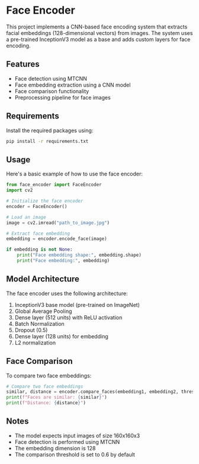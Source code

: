 # Face Encoder

This project implements a CNN-based face encoding system that extracts facial embeddings (128-dimensional vectors) from images. The system uses a pre-trained InceptionV3 model as a base and adds custom layers for face encoding.

## Features

- Face detection using MTCNN
- Face embedding extraction using a CNN model
- Face comparison functionality
- Preprocessing pipeline for face images

## Requirements

Install the required packages using:

```bash
pip install -r requirements.txt
```

## Usage

Here's a basic example of how to use the face encoder:

```python
from face_encoder import FaceEncoder
import cv2

# Initialize the face encoder
encoder = FaceEncoder()

# Load an image
image = cv2.imread("path_to_image.jpg")

# Extract face embedding
embedding = encoder.encode_face(image)

if embedding is not None:
    print("Face embedding shape:", embedding.shape)
    print("Face embedding:", embedding)
```

## Model Architecture

The face encoder uses the following architecture:
1. InceptionV3 base model (pre-trained on ImageNet)
2. Global Average Pooling
3. Dense layer (512 units) with ReLU activation
4. Batch Normalization
5. Dropout (0.5)
6. Dense layer (128 units) for embedding
7. L2 normalization

## Face Comparison

To compare two face embeddings:

```python
# Compare two face embeddings
similar, distance = encoder.compare_faces(embedding1, embedding2, threshold=0.6)
print(f"Faces are similar: {similar}")
print(f"Distance: {distance}")
```

## Notes

- The model expects input images of size 160x160x3
- Face detection is performed using MTCNN
- The embedding dimension is 128
- The comparison threshold is set to 0.6 by default 